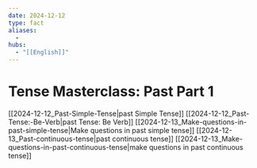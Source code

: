 ```yaml
---
date: 2024-12-12
type: fact
aliases:
  -
hubs:
  - "[[English]]"
---
```


# Tense Masterclass: Past Part 1

[[2024-12-12_Past-Simple-Tense|past Simple Tense]]
[[2024-12-12_Past-Tense:-Be-Verb|past Tense: Be Verb]]
[[2024-12-13_Make-questions-in-past-simple-tense|Make questions in past simple tense]]
[[2024-12-13_Past-continuous-tense|past continuous tense]]
[[2024-12-13_Make-questions-in-past-continuous-tense|make questions in past continuous tense]]

